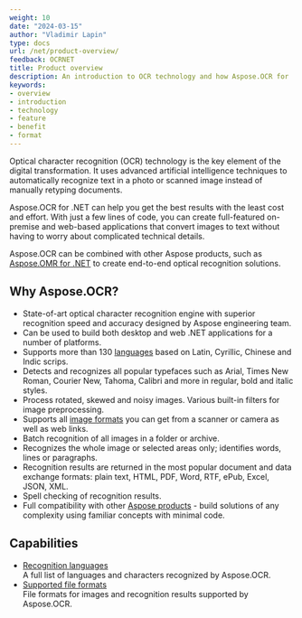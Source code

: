 ```yaml
---
weight: 10
date: "2024-03-15"
author: "Vladimir Lapin"
type: docs
url: /net/product-overview/
feedback: OCRNET
title: Product overview
description: An introduction to OCR technology and how Aspose.OCR for .NET can help you use it for your day-to-day business needs.
keywords:
- overview
- introduction
- technology
- feature
- benefit
- format
---
```


Optical character recognition (OCR) technology is the key element of the digital transformation. It uses advanced artificial intelligence techniques to automatically recognize text in a photo or scanned image instead of manually retyping documents.

Aspose.OCR for .NET can help you get the best results with the least cost and effort. With just a few lines of code, you can create full-featured on-premise and web-based applications that convert images to text without having to worry about complicated technical details.

Aspose.OCR can be combined with other Aspose products, such as [Aspose.OMR for .NET](https://products.aspose.com/omr/) to create end-to-end optical recognition solutions.

## Why Aspose.OCR?

- State-of-art optical character recognition engine with superior recognition speed and accuracy designed by Aspose engineering team.
- Can be used to build both desktop and web .NET applications for a number of platforms.
- Supports more than 130 [languages](/ocr/net/recognition-languages/) based on Latin, Cyrillic, Chinese and Indic scrips.
- Detects and recognizes all popular typefaces such as Arial, Times New Roman, Courier New, Tahoma, Calibri and more in regular, bold and italic styles.
- Process rotated, skewed and noisy images. Various built-in filters for image preprocessing.
- Supports all [image formats](/ocr/net/supported-file-formats/) you can get from a scanner or camera as well as web links.
- Batch recognition of all images in a folder or archive.
- Recognizes the whole image or selected areas only; identifies words, lines or paragraphs.
- Recognition results are returned in the most popular document and data exchange formats: plain text, HTML, PDF, Word, RTF, ePub, Excel, JSON, XML.
- Spell checking of recognition results.
- Full compatibility with other [Aspose products](https://products.aspose.com/) - build solutions of any complexity using familiar concepts with minimal code.

## Capabilities

- [Recognition languages](/ocr/net/recognition-languages/)  
  A full list of languages and characters recognized by Aspose.OCR.
- [Supported file formats](/ocr/net/supported-file-formats/)  
  File formats for images and recognition results supported by Aspose.OCR.
